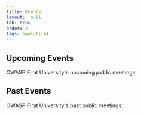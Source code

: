 ```yaml
---
title: Events
layout:  null
tab: true
order: 2
tags: owaspfirat
---
```


## Upcoming Events

OWASP Firat University's upcoming public meetings:

## Past Events

OWASP Firat University's past public meetings:

